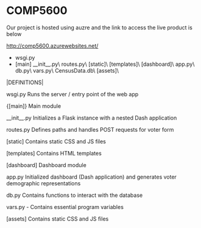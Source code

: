 # COMP5600

Our project is hosted using auzre and the link to access the live product is below

http://comp5600.azurewebsites.net/

- wsgi.py
- [main]
\_\_init\_\_.py\\
routes.py\\
[static]\\
[templates]\\
[dashboard]\\
app.py\\
db.py\\
vars.py\\
CensusData.db\\
[assets]\\

|DEFINITIONS|

wsgi.py Runs the server / entry point of the web app

{[main]} Main module

\_\_init\_\_.py Initializes a Flask instance with a nested Dash application

routes.py  Defines paths and handles POST requests for voter form

[static]  Contains static CSS and JS files

[templates]  Contains HTML templates

[dashboard] Dashboard module

app.py  Initialized dashboard (Dash application) and generates voter demographic representations

db.py  Contains functions to interact with the database

vars.py  - Contains essential program variables

[assets]  Contains static CSS and JS files

